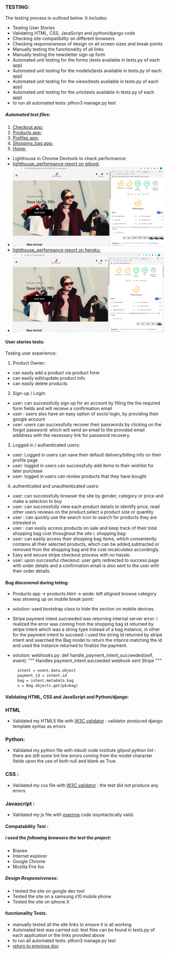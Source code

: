 ###  TESTING:
The testing process is outlined below. It includes:
* Testing User Stories
* Validating HTML, CSS, JavaScript and python/django code
* Checking site compatibility on different browsers
* Checking responsiveness of design on all screen sizes and break points
* Manually testing the functionality of all links
* Manually testing the newsletter sign up form 
* Automated unit testing for the forms (tests available in tests.py of each app)
* Automated unit testing for the models(tests available in tests.py of each app)
* Automated unit testing for the views(tests available in tests.py of each app)
* Automated unit testing for the urls(tests available in tests.py of each app)
* to run all automated tests: pthon3 manage.py test
##### Automated test files:
1. [Checkout app:](https://github.com/Teemamin/spice_ur_look/blob/master/checkout/tests.py)
2. [Products app:](https://github.com/Teemamin/spice_ur_look/blob/master/products/tests.py)
3. [Profiles app:](https://github.com/Teemamin/spice_ur_look/blob/master/profiles/tests.py)
4. [Shopping_bag app:](https://github.com/Teemamin/spice_ur_look/blob/master/shopping_bag/tests.py)
5. [Home:](https://github.com/Teemamin/spice_ur_look/blob/master/spice_ur_look/tests.py)

* Lighthouse in Chrome Devtools  to check performance:
* [lighthouse_performance report on gitpod:](https://github.com/Teemamin/spice_ur_look/blob/master/lighthouse_performance_report/8000-f808bb4f-43e9-426e-a800-c34f6a732fcb.ws-eu01.gitpod.io-2020)
* ![lighthouse screen shot](lighthouse_performance_report/lighhouse-img.png)
* [lighthouse_performance report on heroku:](https://github.com/Teemamin/spice_ur_look/blob/master/lighthouse_performance_report/spice-ur-look.herokuapp.com-20201107T160000.json)
* ![lighthouse screen shot](lighthouse_performance_report/on-heroku.png)

#### User stories tests:
Testing user experience:

1. Product Owner:
* can easily add a product via product form 
* can easily edit/update product info
* can easily delete products

2. Sign-up / Login:
* user: can successfully sign up for an account by filling the the required form fields and will recieve a confirmation email
* user : users also have an easy option of socisl login, by providing their google account
* user: users can successfully recover their passwords by clicking on the forgot password: which will send an email to
the provided email adddress with the necessary link for password recovery.
3. Logged in / authenticated users: 
* user: Logged in users can save their default delivery/billing info on their profile page
* user: logged in users can successfully add items to their wishlist for later purchase
* user: logged in users can review products that they have bought
4. authenticated and unauthenticated users:
* user: can successfully browser the site by gender, category or price and make a selection to buy
* user: can successfully view each product details to identify price, read other users reviews on the product,select a product
size or quantity
* user : can quickly use the search icon to search for products they are intrested in 
* user : can easily access products on sale and keep track of their total shopping bag cost throughout the site
i. shopping bag:
* user: can easily access their shopping bag items, which conveniently contains all their selected products, which can be 
added,subtracted or removed  from the shopping bag and the cost recalculates accordingly.
* Easy and secure stripe checkout process with no hassle.
* user: upon successful checkout: user gets redirected to success page with order details and a confirmation email is also sent to the user with their order details.

#### Bug discovered during teting:
* Products app -> products.html -> aside: left alligned browse category was showing up on mobile break point:
- solution: used bootstrap class to hide the section on mobile devices.
* Stripe payment intent.succeeded was returning internal server error: i realized the error was coming from the shopping
bag id returned by stripe intent which was a string type instead of a bag instance, in other for the payment intent to succeed:
i used the string id returned by stripe intent and searched  the Bag model to return the intance matching the id and
used the instance returned to finalize the payment.
- solution: webhooks.py: 
  def handle_payment_intent_succeeded(self, event):
        """
        Handles  payment_intent.succeeded webhook sent Stripe
        """

        intent = event.data.object
        payment_id = intent.id
        bag = intent.metadata.bag
        x = Bag.objects.get(pk=bag)



#### Validating  HTML, CSS and JavaScript and Python/django:
### HTML
* Validated my HTML5 file with  [W3C validator](https://validator.w3.org) : validator produced django template syntax as errors
### Python:
* Validated my python file with inbuilt code institute gitpod python lint : there are still some lint line errors coming from the model character fields
upon the use of both null and blank as True.

### CSS :
* Validated my css file with  [W3C validator](https://jigsaw.w3.org/css-validator/validator) : the test did not produce any errors
### Javascript  :
* Validated my js file with [esprima](https://esprima.org/demo/validate.html)  code issyntactically valid.


#### Compatability Test :
##### i used the following browsers the test the project:
* Bravee
* Internet explorer
* Google Chrome
* Mozilla Fire fox

##### Design Responsiveness:
* I tested the site on google dev tool
* Tested the site on a samsung s10 mobile phone
* Tested the site on iphone X

#### functionality Tests:
* manually tested all the site links to ensure it is all working
* Automated test was carried out: test files can be found in tests.py of each application or the links provided above
* to run all automated tests: pthon3 manage.py test
* [return to previous doc](https://github.com/Teemamin/spice_ur_look/blob/master/README.md)



